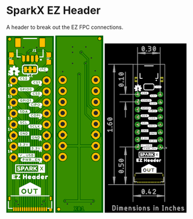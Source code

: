 # SparkX EZ Header

A header to break out the EZ FPC connections.

![Top.png](./img/Top.png)
![Bottom.png](./img/Bottom.png)
![Dimensions.png](./img/Dimensions.png)
